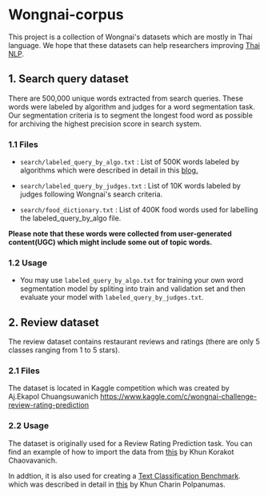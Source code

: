 # Wongnai-corpus
This project is a collection of Wongnai's datasets which are mostly in Thai language. We hope that these datasets can help researchers improving [Thai NLP](https://www.facebook.com/groups/thainlp). 

## 1. Search query dataset
There are 500,000 unique words extracted from search queries. These words were labeled by algorithm and judges for a word segmentation task. Our segmentation criteria is to segment the longest food word as possible for archiving the highest precision score in search system.

### 1.1 Files
+ `search/labeled_query_by_algo.txt` : List of 500K words labeled by algorithms which were described in detail in this [blog.]( https://life.wongnai.com/wongnai-search-improvement-using-machine-learning-part1-e0777b65979e)

+ `search/labeled_query_by_judges.txt` : List of 10K words labeled by judges following Wongnai's search criteria.

+ `search/food_dictionary.txt` : List of 400K food words used for labelling the labeled_query_by_algo file.

**Please note that these words were collected from user-generated content(UGC) which might include some out of topic words.**

### 1.2 Usage
- You may use `labeled_query_by_algo.txt` for training your own word segmentation model by spliting into train and validation set and then evaluate your model with `labeled_query_by_judges.txt`.

## 2. Review dataset
The review dataset contains restaurant reviews and ratings (there are only 5 classes ranging from 1 to 5 stars).

### 2.1 Files
The dataset is located in Kaggle competition which was created by Aj.Ekapol Chuangsuwanich
https://www.kaggle.com/c/wongnai-challenge-review-rating-prediction


### 2.2 Usage
The dataset is originally used for a Review Rating Prediction task. You can find an example of how to import the data from [this](https://colab.research.google.com/drive/1iOweEcd78oLdMAvAWOE6fNLp94aGv7th#scrollTo=8dihf3f3COtm)
by Khun Korakot Chaovavanich.

In addtion, it is also used for creating a [Text Classification Benchmark](https://github.com/kobkrit/nlp_thai_resources/blob/master/README.md). which was described in detail in [this](https://colab.research.google.com/drive/1cnJ6O3b1jwaHwvsMWW3oQw7f8X2Ka7Sp#scrollTo=jNTJ5rl6eKLB)
by Khun Charin Polpanumas.